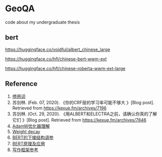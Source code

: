 # GeoQA
code about my undergraduate thesis



## bert
https://huggingface.co/voidful/albert_chinese_large

https://huggingface.co/hfl/chinese-bert-wwm-ext

https://huggingface.co/hfl/chinese-roberta-wwm-ext-large






## Reference

1. [停用词](https://github.com/fighting41love/Chinese_from_dongxiexidian/blob/master/dict/%E4%B8%AD%E6%96%87%E5%81%9C%E7%94%A8%E8%AF%8D%E5%BA%93.txt)
2. 苏剑林. (Feb. 07, 2020). 《你的CRF层的学习率可能不够大 》[Blog post]. Retrieved from https://kexue.fm/archives/7196
3. 苏剑林. (Oct. 29, 2020). 《用ALBERT和ELECTRA之前，请确认你真的了解它们 》[Blog post]. Retrieved from https://kexue.fm/archives/7846
4. [AdamW优化器理解](https://www.lizenghai.com/archives/64931.html)
5. [Weight decay](https://blog.csdn.net/program_developer/article/details/80867468)
6. [BERT的下接结构调参](https://zhuanlan.zhihu.com/p/107378382)
7. [BERT原理及应用](https://zhuanlan.zhihu.com/p/101570806)
8. [写作框架参考](https://zhuanlan.zhihu.com/p/100884995)